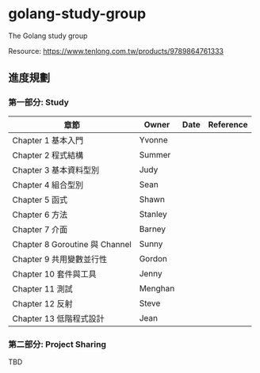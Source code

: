 # golang-study-group
The Golang study group

Resource: https://www.tenlong.com.tw/products/9789864761333

## 進度規劃

### 第一部分: Study

| 章節 | Owner | Date | Reference
|  ---- | ---- | ---- | ---- |
| Chapter 1 基本入門 | Yvonne | | |
| Chapter 2 程式結構 | Summer || |
| Chapter 3 基本資料型別 | Judy || |
| Chapter 4 組合型別 | Sean || |
| Chapter 5 函式 | Shawn || |
| Chapter 6 方法 | Stanley || |
| Chapter 7 介面 | Barney || |
| Chapter 8 Goroutine 與 Channel | Sunny || |
| Chapter 9 共用變數並行性 | Gordon || |
| Chapter 10 套件與工具 | Jenny || |
| Chapter 11 測試 | Menghan || |
| Chapter 12 反射 | Steve || |
| Chapter 13 低階程式設計 | Jean || |

### 第二部分: Project Sharing

TBD